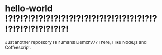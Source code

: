 # hello-world !?!?!?!?!?!?!?!?!?!?!?!?!?!?!?!?!?!?!?!?!?!?!?!?!?!?!?!?!
Just another  repository
Hi humans!
Demonv771 here, I like Node.js and Coffeescript.
